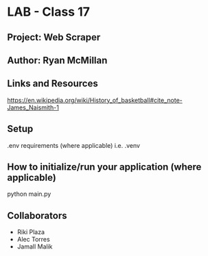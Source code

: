# LAB - Class 17
## Project: Web Scraper
## Author: Ryan McMillan
## Links and Resources
https://en.wikipedia.org/wiki/History_of_basketball#cite_note-James_Naismith-1

## Setup
.env requirements (where applicable)
i.e.
.venv

## How to initialize/run your application (where applicable)
python main.py

## Collaborators 
- Riki Plaza
- Alec Torres
- Jamall Malik